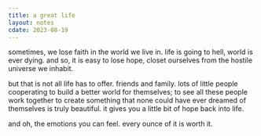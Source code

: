 ```yaml
---
title: a great life
layout: notes
cdate: 2023-08-19
---
```


sometimes, we lose faith in the world we live in. life is going to hell, world is ever dying. and so, it is easy to lose hope, closet ourselves from the hostile universe we inhabit.

but that is not all life has to offer. friends and family. lots of little people cooperating to build a better world for themselves; to see all these people work together to create something that none could have ever dreamed of themselves is truly beautiful. it gives you a little bit of hope back into life.

and oh, the emotions you can feel. every ounce of it is worth it.

